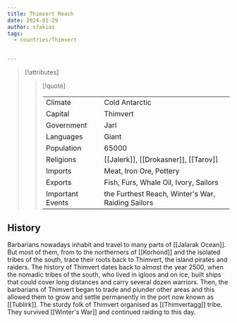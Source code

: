 ```yaml
---
title: Thimvert Reach
date: 2024-01-29
author: sfakias
tags:
  - countries/Thimvert


---
```

> [!attributes]
> 
> > [!quote]
> >
> > | | |
> > | --- | --- |
> > | Climate | Cold Antarctic |
> > | Capital | Thimvert |
> > | Government | Jarl |
> > | Languages | Giant |
> > | Population | 65000 |
> > | Religions | [[Jalerk]], [[Drokasner]], [[Tarov]] |
> > | Imports | Meat, Iron Ore, Pottery |
> > | Exports | Fish, Furs, Whale Oil, Ivory, Sailors |
> > | Important Events | the Furthest Reach, Winter's War, Raiding Sailors |

## History

Barbarians nowadays inhabit and travel to many parts of [[Jalarak Ocean]]. But most of them, from to the northerners of [[Korhond]] and the isolated tribes of the south, trace their roots back to Thimvert, the island pirates and raiders. The history of Thimvert dates back to almost the year 2500, when the nomadic tribes of the south, who lived in igloos and on ice, built ships that could cover long distances and carry several dozen warriors. Then, the barbarians of Thimvert began to trade and plunder other areas and this allowed them to grow and settle permanently in the port now known as [[Tublirk]]. The sturdy folk of Thimvert organised as [[Thimvertagg]] tribe. They survived [[Winter's War]] and continued raiding to this day.